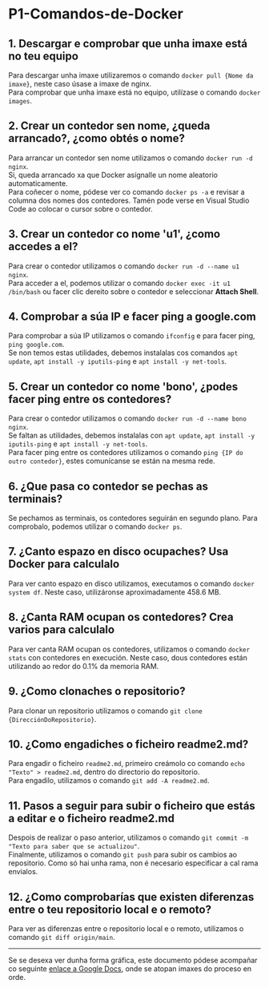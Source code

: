 # P1-Comandos-de-Docker

## 1. Descargar e comprobar que unha imaxe está no teu equipo
Para descargar unha imaxe utilizaremos o comando `docker pull {Nome da imaxe}`, neste caso úsase a imaxe de nginx.  
Para comprobar que unha imaxe está no equipo, utilízase o comando `docker images`.

## 2. Crear un contedor sen nome, ¿queda arrancado?, ¿como obtés o nome?
Para arrancar un contedor sen nome utilizamos o comando `docker run -d nginx`.  
Si, queda arrancado xa que Docker asígnalle un nome aleatorio automaticamente.  
Para coñecer o nome, pódese ver co comando `docker ps -a` e revisar a columna dos nomes dos contedores. Tamén pode verse en Visual Studio Code ao colocar o cursor sobre o contedor.

## 3. Crear un contedor co nome 'u1', ¿como accedes a el?
Para crear o contedor utilizamos o comando `docker run -d --name u1 nginx`.  
Para acceder a el, podemos utilizar o comando `docker exec -it u1 /bin/bash` ou facer clic dereito sobre o contedor e seleccionar **Attach Shell**.

## 4. Comprobar a súa IP e facer ping a google.com
Para comprobar a súa IP utilizamos o comando `ifconfig` e para facer ping, `ping google.com`.  
Se non temos estas utilidades, debemos instalalas cos comandos `apt update`, `apt install -y iputils-ping` e `apt install -y net-tools`.

## 5. Crear un contedor co nome 'bono', ¿podes facer ping entre os contedores?
Para crear o contedor utilizamos o comando `docker run -d --name bono nginx`.  
Se faltan as utilidades, debemos instalalas con `apt update`, `apt install -y iputils-ping` e `apt install -y net-tools`.  
Para facer ping entre os contedores utilizamos o comando `ping {IP do outro contedor}`, estes comunícanse se están na mesma rede.

## 6. ¿Que pasa co contedor se pechas as terminais?
Se pechamos as terminais, os contedores seguirán en segundo plano. Para comprobalo, podemos utilizar o comando `docker ps`.

## 7. ¿Canto espazo en disco ocupaches? Usa Docker para calculalo
Para ver canto espazo en disco utilizamos, executamos o comando `docker system df`. Neste caso, utilizáronse aproximadamente 458.6 MB.

## 8. ¿Canta RAM ocupan os contedores? Crea varios para calculalo
Para ver canta RAM ocupan os contedores, utilizamos o comando `docker stats` con contedores en execución. Neste caso, dous contedores están utilizando ao redor do 0.1% da memoria RAM.

## 9. ¿Como clonaches o repositorio?
Para clonar un repositorio utilizamos o comando `git clone {DirecciónDoRepositorio}`.

## 10. ¿Como engadiches o ficheiro readme2.md?
Para engadir o ficheiro `readme2.md`, primeiro creámolo co comando `echo "Texto" > readme2.md`, dentro do directorio do repositorio.  
Para engadilo, utilizamos o comando `git add -A readme2.md`.

## 11. Pasos a seguir para subir o ficheiro que estás a editar e o ficheiro readme2.md
Despois de realizar o paso anterior, utilizamos o comando `git commit -m "Texto para saber que se actualizou"`.  
Finalmente, utilizamos o comando `git push` para subir os cambios ao repositorio. Como só hai unha rama, non é necesario especificar a cal rama envialos.

## 12. ¿Como comprobarías que existen diferenzas entre o teu repositorio local e o remoto?
Para ver as diferenzas entre o repositorio local e o remoto, utilizamos o comando `git diff origin/main`.

---

Se se desexa ver dunha forma gráfica, este documento pódese acompañar co seguinte [enlace a Google Docs](https://docs.google.com/document/d/1n1eWJ78NX0vyJ95x-zQEwg3JVdBDc_Ndeg7THFZmB7Q/edit?usp=sharing), onde se atopan imaxes do proceso en orde.

